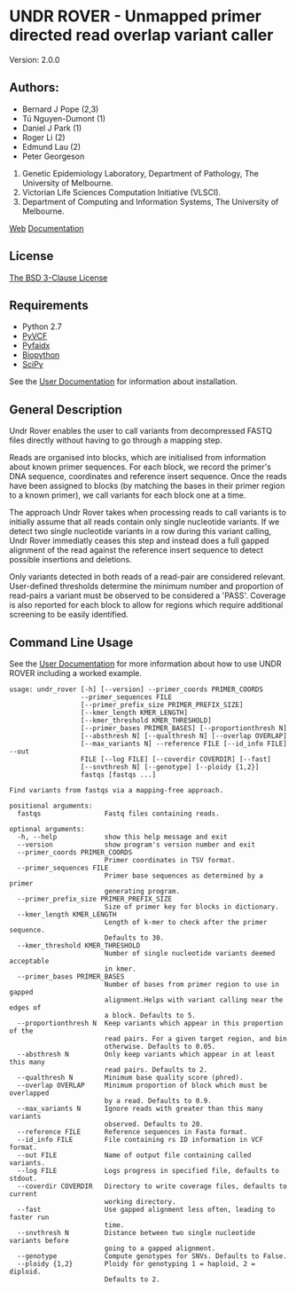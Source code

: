 # UNDR ROVER - Unmapped primer directed read overlap variant caller

Version: 2.0.0

## Authors:

 * Bernard J Pope (2,3)
 * Tú Nguyen-Dumont (1)
 * Daniel J Park (1)
 * Roger Li (2)
 * Edmund Lau (2)
 * Peter Georgeson

1. Genetic Epidemiology Laboratory, Department of Pathology, The University of Melbourne.
2. Victorian Life Sciences Computation Initiative (VLSCI).
3. Department of Computing and Information Systems, The University of Melbourne.
         
[Web](https://github.com/bjpop/undr_rover)
[Documentation](http://bjpop.github.io/undr_rover/)


## License

[The BSD 3-Clause License](http://opensource.org/licenses/BSD-3-Clause)


## Requirements

  * Python 2.7
  * [PyVCF](https://pypi.python.org/pypi/PyVCF)
  * [Pyfaidx](https://pypi.python.org/pypi/pyfaidx)
  * [Biopython](https://pypi.python.org/pypi/biopython)
  * [SciPy](http://www.scipy.org/)

See the [User Documentation](http://bjpop.github.io/undr_rover/) for information
about installation.

## General Description

Undr Rover enables the user to call variants from decompressed FASTQ files 
directly without having to go through a mapping step. 

Reads are organised into blocks, which are initialised from information about
known primer sequences. For each block, we record the primer's DNA sequence, 
coordinates and reference insert sequence. Once the reads have been assigned
to blocks (by matching the bases in their primer region to a known primer), 
we call variants for each block one at a time. 

The approach Undr Rover takes when processing reads to call variants is to 
initially assume that all reads contain only single nucleotide variants. If 
we detect two single nucleotide variants in a row during this variant calling, 
Undr Rover immediatly ceases this step and instead does a full gapped alignment 
of the read against the reference insert sequence to detect possible insertions 
and deletions. 

Only variants detected in both reads of a read-pair are considered relevant. 
User-defined thresholds determine the minimum number and proportion of 
read-pairs a variant must be observed to be considered a 'PASS'. Coverage is 
also reported for each block to allow for regions which require additional 
screening to be easily identified.

## Command Line Usage

See the [User Documentation](http://bjpop.github.io/undr_rover/) for more information
about how to use UNDR ROVER including a worked example.

```
usage: undr_rover [-h] [--version] --primer_coords PRIMER_COORDS
                  --primer_sequences FILE
                  [--primer_prefix_size PRIMER_PREFIX_SIZE]
                  [--kmer_length KMER_LENGTH]
                  [--kmer_threshold KMER_THRESHOLD]
                  [--primer_bases PRIMER_BASES] [--proportionthresh N]
                  [--absthresh N] [--qualthresh N] [--overlap OVERLAP]
                  [--max_variants N] --reference FILE [--id_info FILE] --out
                  FILE [--log FILE] [--coverdir COVERDIR] [--fast]
                  [--snvthresh N] [--genotype] [--ploidy {1,2}]
                  fastqs [fastqs ...]

Find variants from fastqs via a mapping-free approach.

positional arguments:
  fastqs                Fastq files containing reads.

optional arguments:
  -h, --help            show this help message and exit
  --version             show program's version number and exit
  --primer_coords PRIMER_COORDS
                        Primer coordinates in TSV format.
  --primer_sequences FILE
                        Primer base sequences as determined by a primer
                        generating program.
  --primer_prefix_size PRIMER_PREFIX_SIZE
                        Size of primer key for blocks in dictionary.
  --kmer_length KMER_LENGTH
                        Length of k-mer to check after the primer sequence.
                        Defaults to 30.
  --kmer_threshold KMER_THRESHOLD
                        Number of single nucleotide variants deemed acceptable
                        in kmer.
  --primer_bases PRIMER_BASES
                        Number of bases from primer region to use in gapped
                        alignment.Helps with variant calling near the edges of
                        a block. Defaults to 5.
  --proportionthresh N  Keep variants which appear in this proportion of the
                        read pairs. For a given target region, and bin
                        otherwise. Defaults to 0.05.
  --absthresh N         Only keep variants which appear in at least this many
                        read pairs. Defaults to 2.
  --qualthresh N        Minimum base quality score (phred).
  --overlap OVERLAP     Minimum proportion of block which must be overlapped
                        by a read. Defaults to 0.9.
  --max_variants N      Ignore reads with greater than this many variants
                        observed. Defaults to 20.
  --reference FILE      Reference sequences in Fasta format.
  --id_info FILE        File containing rs ID information in VCF format.
  --out FILE            Name of output file containing called variants.
  --log FILE            Logs progress in specified file, defaults to stdout.
  --coverdir COVERDIR   Directory to write coverage files, defaults to current
                        working directory.
  --fast                Use gapped alignment less often, leading to faster run
                        time.
  --snvthresh N         Distance between two single nucleotide variants before
                        going to a gapped alignment.
  --genotype            Compute genotypes for SNVs. Defaults to False.
  --ploidy {1,2}        Ploidy for genotyping 1 = haploid, 2 = diploid.
                        Defaults to 2.
```

